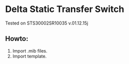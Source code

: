 # Delta Static Transfer Switch

Tested on STS30002SR10035 v.01.12.15j

## Howto:
1. Import .mib files.
2. Import template.
 
